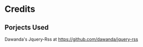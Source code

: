 Credits
=======

Porjects Used
-------------
Dawanda's Jquery-Rss at https://github.com/dawanda/jquery-rss